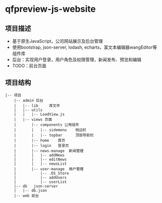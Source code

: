 # qfpreview-js-website
## 项目描述
- 基于原生JavaScript，公司网站展示及后台管理
- 使用bootstrap, json-server, lodash, echarts，富文本编辑器wangEditor等组件库
- 后台：实现用户登录，用户角色及权限管理，新闻发布、预览和编辑
- TODO：前台页面
## 项目结构
```
|-- 项目
    |-- admin 后台
    |   |-- lib     库文件
    |   |-- utils   
    |   |   |-- LoadView.js 
    |   |-- views 页面
    |       |-- components 公用组件
    |       |   |-- sidemenu    侧边栏
    |       |   |-- topbar      顶部导航栏
    |       |-- home    首页
    |       |-- login   登录页
    |       |-- news-manage  新闻管理
    |       |   |-- addNews
    |       |   |-- editNews
    |       |   |-- newsList
    |       |-- user-manage  用户管理
    |           |-- .DS_Store
    |           |-- addUsers
    |           |-- userList
    |-- db   json-server
    |   |-- db.json
    |-- web 前台
```

